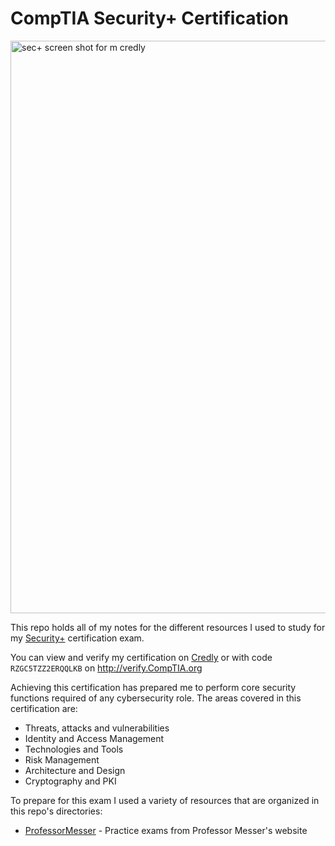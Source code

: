# CompTIA Security+ Certification
<img width="916" alt="sec+ screen shot for m credly" src="https://github.com/jwbizz08/CompTIA-Security-CE/assets/142136846/3455cbed-0016-4caa-82d2-b244d9885988">

This repo holds all of my notes for the different resources I used to study for my [Security+](https://www.comptia.org/certifications/security) certification exam. 

You can view and verify my certification on [Credly](https://www.credly.com/badges/b838e5a4-f9a2-48ab-b8f7-02cc2af6d906) or with code `RZGC5TZZ2ERQQLKB` on http://verify.CompTIA.org

Achieving this certification has prepared me to perform core security functions required of any cybersecurity role. The areas covered in this certification are: 
* Threats, attacks and vulnerabilities
* Identity and Access Management
* Technologies and Tools
* Risk Management
* Architecture and Design
* Cryptography and PKI

To prepare for this exam I used a variety of resources that are organized in this repo's directories:
* [ProfessorMesser](./ProfessorMesser/) - Practice exams from Professor Messer's website
